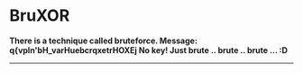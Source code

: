 # BruXOR

**There is a technique called bruteforce. Message: q{vpln'bH_varHuebcrqxetrHOXEj No key! Just brute .. brute .. brute ... :D**

---
